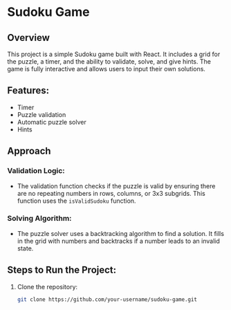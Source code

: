 # Sudoku Game

## Overview
This project is a simple Sudoku game built with React. It includes a grid for the puzzle, a timer, and the ability to validate, solve, and give hints. The game is fully interactive and allows users to input their own solutions.

## Features:
- Timer
- Puzzle validation
- Automatic puzzle solver
- Hints

## Approach

### Validation Logic:
- The validation function checks if the puzzle is valid by ensuring there are no repeating numbers in rows, columns, or 3x3 subgrids. This function uses the `isValidSudoku` function.

### Solving Algorithm:
- The puzzle solver uses a backtracking algorithm to find a solution. It fills in the grid with numbers and backtracks if a number leads to an invalid state.

## Steps to Run the Project:
1. Clone the repository:
   ```bash
   git clone https://github.com/your-username/sudoku-game.git
